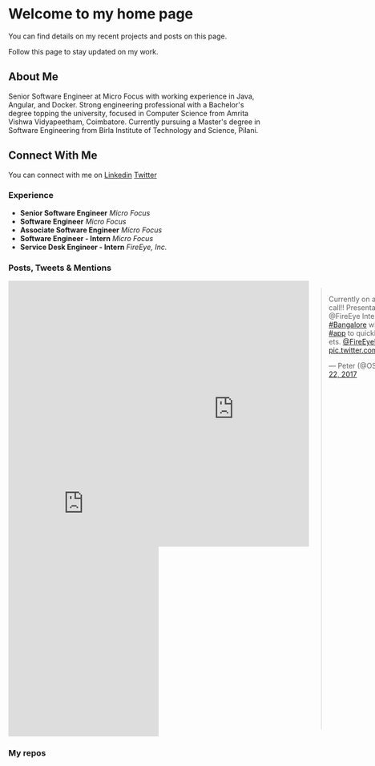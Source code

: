 # Welcome to my home page

You can find details on my recent projects and posts on this page. 

Follow this page to stay updated on my work.

## About Me

Senior Software Engineer at Micro Focus with working experience in Java, Angular, and Docker.
Strong engineering professional with a Bachelor's degree topping the university, focused in Computer Science from Amrita Vishwa Vidyapeetham, Coimbatore.
Currently pursuing a Master's degree in Software Engineering from Birla Institute of Technology and Science, Pilani.

## Connect With Me

You can connect with me on [Linkedin](https://www.linkedin.com/in/sri-darshan-s/) [Twitter](https://twitter.com/sridarshans)

### Experience
- **Senior Software Engineer** _Micro Focus_
- **Software Engineer** _Micro Focus_
- **Associate Software Engineer** _Micro Focus_
- **Software Engineer - Intern** _Micro Focus_
- **Service Desk Engineer - Intern** _FireEye, Inc._


### Posts, Tweets & Mentions
<div style=" display: flex;  justify-content: space-between;">
<iframe src="https://www.linkedin.com/embed/feed/update/urn:li:share:6807335002586587136" height="910" width="504" frameborder="0" allowfullscreen="" title="Embedded post"></iframe>

<iframe src="https://www.linkedin.com/embed/feed/update/urn:li:share:6436941144936017920" height="531" width="504" frameborder="0" allowfullscreen="" title="Embedded post"></iframe>

<blockquote class="twitter-tweet"><p lang="en" dir="ltr">Currently on an <a href="https://twitter.com/hashtag/inspiring?src=hash&amp;ref_src=twsrc%5Etfw">#inspiring</a> call!! Presentation from @FireEye Interns in <a href="https://twitter.com/hashtag/Bangalore?src=hash&amp;ref_src=twsrc%5Etfw">#Bangalore</a> who built an <a href="https://twitter.com/hashtag/app?src=hash&amp;ref_src=twsrc%5Etfw">#app</a> to quickly file IT tickets. <a href="https://twitter.com/FireEyeU?ref_src=twsrc%5Etfw">@FireEyeU</a> <a href="https://t.co/27yYReDBHV">pic.twitter.com/27yYReDBHV</a></p>&mdash; Peter (@OSKpeter) <a href="https://twitter.com/OSKpeter/status/877901149017317376?ref_src=twsrc%5Etfw">June 22, 2017</a></blockquote> <script async src="https://platform.twitter.com/widgets.js" charset="utf-8"></script>
</div>

### My repos
